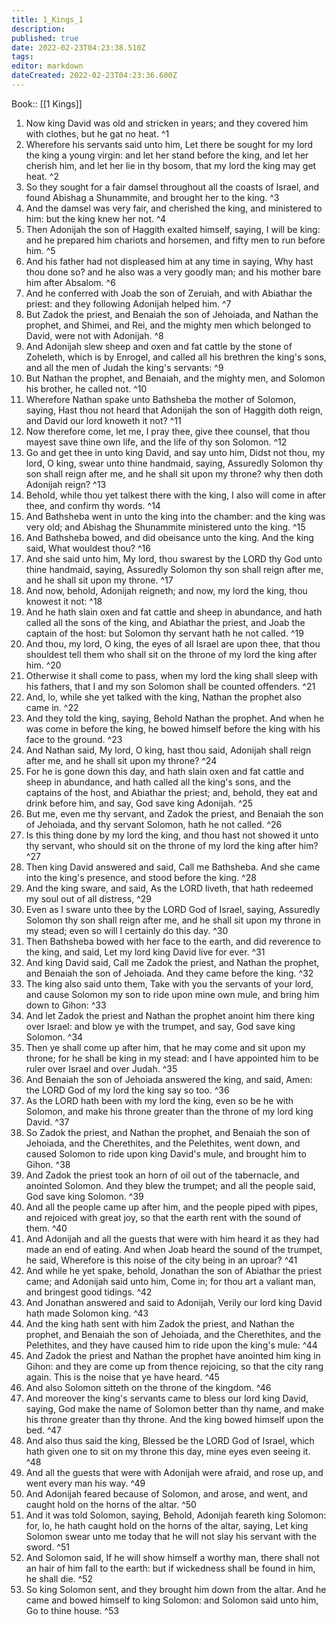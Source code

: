```yaml
---
title: 1_Kings_1
description: 
published: true
date: 2022-02-23T04:23:38.510Z
tags: 
editor: markdown
dateCreated: 2022-02-23T04:23:36.600Z
---
```


 Book:: [[1 Kings]]
 1. Now king David was old and stricken in years; and they covered him with clothes, but he gat no heat. ^1
 2. Wherefore his servants said unto him, Let there be sought for my lord the king a young virgin: and let her stand before the king, and let her cherish him, and let her lie in thy bosom, that my lord the king may get heat. ^2
 3. So they sought for a fair damsel throughout all the coasts of Israel, and found Abishag a Shunammite, and brought her to the king. ^3
 4. And the damsel was very fair, and cherished the king, and ministered to him: but the king knew her not. ^4
 5. Then Adonijah the son of Haggith exalted himself, saying, I will be king: and he prepared him chariots and horsemen, and fifty men to run before him. ^5
 6. And his father had not displeased him at any time in saying, Why hast thou done so? and he also was a very goodly man; and his mother bare him after Absalom. ^6
 7. And he conferred with Joab the son of Zeruiah, and with Abiathar the priest: and they following Adonijah helped him. ^7
 8. But Zadok the priest, and Benaiah the son of Jehoiada, and Nathan the prophet, and Shimei, and Rei, and the mighty men which belonged to David, were not with Adonijah. ^8
 9. And Adonijah slew sheep and oxen and fat cattle by the stone of Zoheleth, which is by Enrogel, and called all his brethren the king's sons, and all the men of Judah the king's servants: ^9
 10. But Nathan the prophet, and Benaiah, and the mighty men, and Solomon his brother, he called not. ^10
 11. Wherefore Nathan spake unto Bathsheba the mother of Solomon, saying, Hast thou not heard that Adonijah the son of Haggith doth reign, and David our lord knoweth it not? ^11
 12. Now therefore come, let me, I pray thee, give thee counsel, that thou mayest save thine own life, and the life of thy son Solomon. ^12
 13. Go and get thee in unto king David, and say unto him, Didst not thou, my lord, O king, swear unto thine handmaid, saying, Assuredly Solomon thy son shall reign after me, and he shall sit upon my throne? why then doth Adonijah reign? ^13
 14. Behold, while thou yet talkest there with the king, I also will come in after thee, and confirm thy words. ^14
 15. And Bathsheba went in unto the king into the chamber: and the king was very old; and Abishag the Shunammite ministered unto the king. ^15
 16. And Bathsheba bowed, and did obeisance unto the king. And the king said, What wouldest thou? ^16
 17. And she said unto him, My lord, thou swarest by the LORD thy God unto thine handmaid, saying, Assuredly Solomon thy son shall reign after me, and he shall sit upon my throne. ^17
 18. And now, behold, Adonijah reigneth; and now, my lord the king, thou knowest it not: ^18
 19. And he hath slain oxen and fat cattle and sheep in abundance, and hath called all the sons of the king, and Abiathar the priest, and Joab the captain of the host: but Solomon thy servant hath he not called. ^19
 20. And thou, my lord, O king, the eyes of all Israel are upon thee, that thou shouldest tell them who shall sit on the throne of my lord the king after him. ^20
 21. Otherwise it shall come to pass, when my lord the king shall sleep with his fathers, that I and my son Solomon shall be counted offenders. ^21
 22. And, lo, while she yet talked with the king, Nathan the prophet also came in. ^22
 23. And they told the king, saying, Behold Nathan the prophet. And when he was come in before the king, he bowed himself before the king with his face to the ground. ^23
 24. And Nathan said, My lord, O king, hast thou said, Adonijah shall reign after me, and he shall sit upon my throne? ^24
 25. For he is gone down this day, and hath slain oxen and fat cattle and sheep in abundance, and hath called all the king's sons, and the captains of the host, and Abiathar the priest; and, behold, they eat and drink before him, and say, God save king Adonijah. ^25
 26. But me, even me thy servant, and Zadok the priest, and Benaiah the son of Jehoiada, and thy servant Solomon, hath he not called. ^26
 27. Is this thing done by my lord the king, and thou hast not showed it unto thy servant, who should sit on the throne of my lord the king after him? ^27
 28. Then king David answered and said, Call me Bathsheba. And she came into the king's presence, and stood before the king. ^28
 29. And the king sware, and said, As the LORD liveth, that hath redeemed my soul out of all distress, ^29
 30. Even as I sware unto thee by the LORD God of Israel, saying, Assuredly Solomon thy son shall reign after me, and he shall sit upon my throne in my stead; even so will I certainly do this day. ^30
 31. Then Bathsheba bowed with her face to the earth, and did reverence to the king, and said, Let my lord king David live for ever. ^31
 32. And king David said, Call me Zadok the priest, and Nathan the prophet, and Benaiah the son of Jehoiada. And they came before the king. ^32
 33. The king also said unto them, Take with you the servants of your lord, and cause Solomon my son to ride upon mine own mule, and bring him down to Gihon: ^33
 34. And let Zadok the priest and Nathan the prophet anoint him there king over Israel: and blow ye with the trumpet, and say, God save king Solomon. ^34
 35. Then ye shall come up after him, that he may come and sit upon my throne; for he shall be king in my stead: and I have appointed him to be ruler over Israel and over Judah. ^35
 36. And Benaiah the son of Jehoiada answered the king, and said, Amen: the LORD God of my lord the king say so too. ^36
 37. As the LORD hath been with my lord the king, even so be he with Solomon, and make his throne greater than the throne of my lord king David. ^37
 38. So Zadok the priest, and Nathan the prophet, and Benaiah the son of Jehoiada, and the Cherethites, and the Pelethites, went down, and caused Solomon to ride upon king David's mule, and brought him to Gihon. ^38
 39. And Zadok the priest took an horn of oil out of the tabernacle, and anointed Solomon. And they blew the trumpet; and all the people said, God save king Solomon. ^39
 40. And all the people came up after him, and the people piped with pipes, and rejoiced with great joy, so that the earth rent with the sound of them. ^40
 41. And Adonijah and all the guests that were with him heard it as they had made an end of eating. And when Joab heard the sound of the trumpet, he said, Wherefore is this noise of the city being in an uproar? ^41
 42. And while he yet spake, behold, Jonathan the son of Abiathar the priest came; and Adonijah said unto him, Come in; for thou art a valiant man, and bringest good tidings. ^42
 43. And Jonathan answered and said to Adonijah, Verily our lord king David hath made Solomon king. ^43
 44. And the king hath sent with him Zadok the priest, and Nathan the prophet, and Benaiah the son of Jehoiada, and the Cherethites, and the Pelethites, and they have caused him to ride upon the king's mule: ^44
 45. And Zadok the priest and Nathan the prophet have anointed him king in Gihon: and they are come up from thence rejoicing, so that the city rang again. This is the noise that ye have heard. ^45
 46. And also Solomon sitteth on the throne of the kingdom. ^46
 47. And moreover the king's servants came to bless our lord king David, saying, God make the name of Solomon better than thy name, and make his throne greater than thy throne. And the king bowed himself upon the bed. ^47
 48. And also thus said the king, Blessed be the LORD God of Israel, which hath given one to sit on my throne this day, mine eyes even seeing it. ^48
 49. And all the guests that were with Adonijah were afraid, and rose up, and went every man his way. ^49
 50. And Adonijah feared because of Solomon, and arose, and went, and caught hold on the horns of the altar. ^50
 51. And it was told Solomon, saying, Behold, Adonijah feareth king Solomon: for, lo, he hath caught hold on the horns of the altar, saying, Let king Solomon swear unto me today that he will not slay his servant with the sword. ^51
 52. And Solomon said, If he will show himself a worthy man, there shall not an hair of him fall to the earth: but if wickedness shall be found in him, he shall die. ^52
 53. So king Solomon sent, and they brought him down from the altar. And he came and bowed himself to king Solomon: and Solomon said unto him, Go to thine house. ^53
